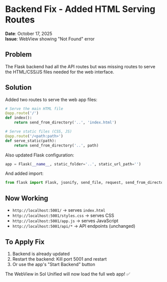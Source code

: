 # Backend Fix - Added HTML Serving Routes

**Date**: October 17, 2025  
**Issue**: WebView showing "Not Found" error

## Problem
The Flask backend had all the API routes but was missing routes to serve the HTML/CSS/JS files needed for the web interface.

## Solution
Added two routes to serve the web app files:

```python
# Serve the main HTML file
@app.route('/')
def index():
    return send_from_directory('..', 'index.html')

# Serve static files (CSS, JS)
@app.route('/<path:path>')
def serve_static(path):
    return send_from_directory('..', path)
```

Also updated Flask configuration:
```python
app = Flask(__name__, static_folder='..', static_url_path='')
```

And added import:
```python
from flask import Flask, jsonify, send_file, request, send_from_directory
```

## Now Working
- `http://localhost:5001/` → serves `index.html`
- `http://localhost:5001/styles.css` → serves CSS
- `http://localhost:5001/app.js` → serves JavaScript
- `http://localhost:5001/api/*` → API endpoints (unchanged)

## To Apply Fix
1. Backend is already updated
2. Restart the backend: Kill port 5001 and restart
3. Or use the app's "Start Backend" button

The WebView in Sol Unified will now load the full web app! ✅

